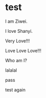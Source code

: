 # test

I am Ziwei.

I love Shanyi.

Very Love!!!

Love Love Love!!!

Who am I?

lalalal

pass

test again